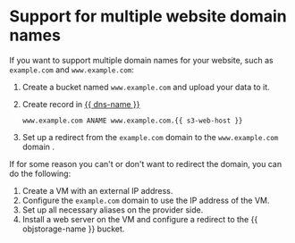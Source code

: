 # Support for multiple website domain names

If you want to support multiple domain names for your website, such as `example.com` and `www.example.com`:

1. Create a bucket named `www.example.com` and upload your data to it.
1. Create record in [{{ dns-name }}](../../../dns/operations/resource-record-create.md)

    ```
    www.example.com ANAME www.example.com.{{ s3-web-host }}
    ```

3. Set up a redirect from the `example.com` domain to the `www.example.com` domain .

If for some reason you can't or don't want to redirect the domain, you can do the following:

1. Create a VM with an external IP address.
2. Configure the `example.com` domain to use the IP address of the VM.
3. Set up all necessary aliases on the provider side.
4. Install a web server on the VM and configure a redirect to the {{ objstorage-name }} bucket.